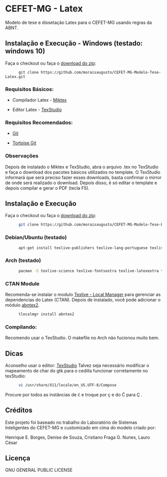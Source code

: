 
# CEFET-MG - Latex

Modelo de tese e dissetação  Latex para o CEFET-MG usando regras da ABNT.

## Instalação e Execução - Windows (testado: windows 10)

Faça o checkout ou faça o [download do zip](https://github.com/moraisaugusto/CEFET-MG-Modelo-Tese-Latex/archive/master.zip):

```
      git clone https://github.com/moraisaugusto/CEFET-MG-Modelo-Tese-Latex.git
```

### Requisitos Básicos:

* Compilador Latex - [Miktex](http://miktex.org/download)

* Editor Latex - [TexStudio](http://www.texstudio.org/)


### Requisitos Recomendados:

* [Git](https://git-scm.com/download/win)

* [Tortoise Git](https://tortoisegit.org/)

### Observações

Depois de instalado o Miktex e TexStudio, abra o arquivo .tex no TexStudio e faça o download dos pacotes básicos utilizados no template. O TexStudio informará que será preciso fazer esses downloads, basta confirmar o mirror de onde será realizado o download. Depois disso, é só editar o template e depois compilar e gerar o PDF (tecla F5).


## Instalação e Execução


Faça o checkout ou faça o [download do zip](https://github.com/moraisaugusto/CEFET-MG-Modelo-Tese-Latex/archive/master.zip):

```bash
      git clone https://github.com/moraisaugusto/CEFET-MG-Modelo-Tese-Latex.git
```

### Debian/Ubuntu (testado)

```bash
      apt-get install texlive-publishers texlive-lang-portuguese texlive-latex-extra texlive-fonts-recommended texlive-fonts-extra texlive=full
```


### Arch (testado)

```bash
      pacman -S texlive-science texlive-fontsextra texlive-latexextra texlive-publishers texlive-langextra
```

### CTAN Module

Recomenda-se instalar o modulo [Texlive - Local Manager](https://aur.archlinux.org/packages/texlive-localmanager-git/) para gerenciar
as dependencias do Latex (CTAN). Depois de instalado, você pode adicionar o módulo [abntex2](http://www.abntex.net.br/).

```bash
      tlocalmgr install abntex2
```

### Compilando:
Recomendo usar o TexStudio. O makefile no Arch não fucionou muito bem.


## Dicas

Aconselho usar o editor: [TexStudio](http://www.texstudio.org/)
Talvez seja necessário modificar o mapeamento de char do gtk para o cedilla funcionar corretamente no texStudio:


```bash
      vi /usr/share/X11/locale/en_US.UTF-8/Compose
```
Procure por todos as instâncias de ć e troque por ç e do Ć para Ç .

## Créditos

Este projeto foi baseado no trabalho do Laboratório de Sistemas Inteligentes
do CEFET-MG e customizado em cima do modelo criado por:

Henrique E. Borges, Denise de Souza, Cristiano Fraga G. Nunes, Lauro César

## Licença

GNU GENERAL PUBLIC LICENSE

